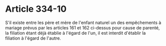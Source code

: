 # Article 334-10

S'il existe entre les père et mère de l'enfant naturel un des empêchements à mariage prévus par les articles 161 et 162 ci-dessus pour cause de parenté, la filiation étant déjà établie à l'égard de l'un, il est interdit d'établir la filiation à l'égard de l'autre.